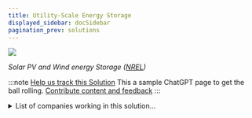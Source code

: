 ```yaml
---
title: Utility-Scale Energy Storage
displayed_sidebar: docSidebar
pagination_prev: solutions
---
```

![](/../static/img/utility-scale-energy-storage.jpg)

*Solar PV and Wind energy Storage ([NREL](https://www.nrel.gov/news/program/2021/grid-scale-storage-us-storage-capacity-could-grow-five-fold-by-2050.html))*

:::note [Help us track this Solution](../../contribute)
This a sample ChatGPT page to get the ball rolling.
[Contribute content and feedback](contribute)
:::

<details>
        <summary>List of companies working in this solution...</summary>
         <em>Note: this is an experimental AI feature. Accuracy and completeness are a work in progress</em>
        <div>
            <ul>
             
                <li><a href="https://www.essinc.com/">Energy Storage Systems</a></li>
            
                <li><a href="https://gravitricity.com">Gravitricity</a></li>
            
                <li><a href="https://voltapowersystems.com">Volta Power Systems</a></li>
            
                <li><a href="https://highviewpower.com">Highview Power</a></li>
            
                <li><a href="https://nan">Relectrify</a></li>
            
                <li><a href="https://moixa.com/smart-battery/">Moixa</a></li>
            
                <li><a href="https://cadenzainnovation.com">Cadenza Innovation</a></li>
            
                <li><a href="https://solidpowerbattery.com">Solid Power</a></li>
            
                <li><a href="https://www.span.io">Span.io</a></li>
            
                <li><a href="https://skeletontech.com">Skeleton Technologies</a></li>
            
                <li><a href="https://simpliphipower.com">Simpliphi Power</a></li>
            
                <li><a href="https://silanano.com/">Sila Nanotechnologies</a></li>
            
                <li><a href="https://zolaelectric.com">Zola Electric</a></li>
            
                <li><a href="https://zincfive.com/twitter">Zincfive</a></li>
            
                <li><a href="https://formenergy.com">Form Energy</a></li>
            
                <li><a href="https://geli.net">Geli Energy</a></li>
            
                <li><a href="https://hydrostor.ca">Hydrostor</a></li>
            
                <li><a href="https://brillpower.com">Brill Power</a></li>
            
                <li><a href="https://saltxtechnology.com">Saltx</a></li>
            
                <li><a href="https://leveltenenergy.com">Levelten</a></li>
            
                <li><a href="https://lightsailenergy.com">Lightsail Energy</a></li>
            
                <li><a href="https://www.mobilityhouse.com/">The Mobility House</a></li>
            
                <li><a href="https://evercharge.net/">Evercharge</a></li>
            
                <li><a href="https://kraftblock.com">Kraftblock</a></li>
            
                <li><a href="https://northvolt.com">North Volt</a></li>
            
                <li><a href="https://limejump.com">Limejump</a></li>
            
                <li><a href="https://Ampd.energy">Ampd</a></li>
            
            </ul>
        </div>
        </details>


:::note job openings
  #### [View open jobs in this Solution](https://climatebase.org/jobs?l=&q=&drawdown_solutions=Utility-Scale+Energy+Storage)
:::

## Overview

Advancements in Utility-Scale Energy Storage are driving climate change reversal through key technologies:

- **Battery Storage:** Storing energy for homes, businesses, reducing reliance on fossil fuels.
- **Solar PV Storage:** Capturing solar energy for cloudy periods, reducing fossil fuel dependency.
- **Wind Energy Storage:** Storing wind energy for calm times, lessening fossil fuel use.

Leading Innovators:

- **Tesla:** Powerwall for home energy storage from solar panels.
- **SunPower:** Solar energy storage system.

## Progress Made

Significant progress in utility-scale energy storage includes:

- **Lithium-ion Batteries:** High energy density, cost-efficient.
- **Flow Batteries:** Long-lasting, scalable.
- **Supercapacitors:** Rapid energy storage for grid stability.

## Lessons Learned

Lessons from utility-scale energy storage development:

- **Effective Grid Integration:** Vital to prevent disruptions.
- **Clear Policies:** Needed for successful deployment.
- **Stakeholder Collaboration:** Essential for well-informed projects.

Mistakes to Avoid:

- Overlooking grid integration.
- Ignoring policy framework.
- Disregarding public input.

## Challenges Ahead

Overcoming Utility-Scale Energy Storage (USES) challenges:

- **Cost Efficiency:** Key for competitiveness.
- **Enhanced Efficiency:** More energy storage per unit.
- **Durability Improvement:** Longer lifespan.


## Best Path Forward

Future of Utility-Scale Energy Storage:

- Continued R&D investment.
- Partnership with utilities.